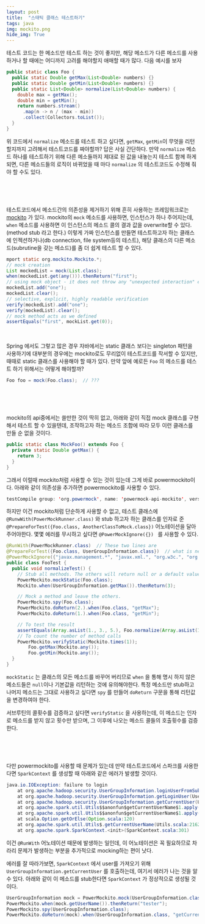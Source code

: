```yaml
---
layout: post
title:  "스태틱 클래스 테스트하기"
tags: java
img: mockito.png
hide_img: True
---
```

테스트 코드는 한 메소드만 테스트 하는 것이 좋지만, 해당 메소드가 다른 메소드를 사용하거나 할 때에는 어디까지 고려를 해야할지 애매할 때가 많다. 다음 예시를 보자

```java
public static class Foo {
  public static Double getMax(List<Double> numbers) {}
  public static Double getMin(List<Double> numbers) {}
  public static List<Double> normalize(List<Double> numbers) {
    double max = getMax();
    double min = getMin();
    return numbers.stream()
      .map(n -> n / (max - min))
      .collect(Collectors.toList());
  }
}
```

위 코드에서 `normalize` 메소드를 테스트 하고 싶다면, `getMax`, `getMin`이 무엇을 리턴할지까지 고려해서 테스트코드를 짜야할까? 답은 사실 간단하다. 만약 `normalize` 메소드 하나를 테스트하기 위해 다른 메소들까지 제대로 된 값을 내놓는지 테스트 함께 하게 되면, 다른 메소드들의 로직이 바뀌었을 때 마다 `normalize` 의 테스트코드도 수정해 줘야 할 수도 있다.

<br/>

<br/>

<br/>

테스트코드에서 메소드간의 의존성을 제거하기 위해 흔히 사용하는 프레임워크로는 [mockito](https://site.mockito.org/) 가 있다. mockito의 `mock` 메소드를 사용하면, 인스턴스가 하나 주어지는데, `when` 메소드를 사용하면 이 인스턴스의 메소드 콜의 결과 값을 overwrite할 수 있다.(method stub 라고 한다.) 이렇게 가짜 인스턴스를 만들면 테스트하고자 하는 클래스에 인젝션하거나(db connection, file system등의 테스트), 해당 클래스의 다른 메소드(subrutine을 갖는 메소드)를 좀 더 쉽게 테스트 할 수 있다.

```java
mport static org.mockito.Mockito.*;
// mock creation
List mockedList = mock(List.class);
when(mockedList.get(any())).thenReturn("first");
// using mock object - it does not throw any "unexpected interaction" exception
mockedList.add("one");
mockedList.clear();
// selective, explicit, highly readable verification
verify(mockedList).add("one");
verify(mockedList).clear();
// mock method acts as we defined
assertEquals("first", mockList.get(0));
```

<br/>

Spring 에서도 그렇고 많은 경우 자바에서는 static 클래스 보다는 singleton 패턴을 사용하기에 대부분의 경우에는 mockito로도 무리없이 테스트코드를 작서할 수 있지만, 때때로 static 클래스를 사용해야 할 때가 있다. 만약 앞에 예로든 `Foo` 의 메소드를 테스트 하기 위해서는 어떻게 해야할까?

```java
Foo foo = mock(Foo.class);  // ???
```

<br/>

<br/>

<br/>

mockito의 api중에서는 쓸만한 것이 딱히 없고, 아래와 같이 직접 mock 클래스를 구현해서 테스트 할 수 있을텐데, 조작하고자 하는 메소드 조합에 따라 모두 이런 클래스를 만들 순 없을 것이다.

```java
public static class MockFoo() extends Foo {
  private static Double getMax() {
    return 3;
  }
}
```



그래서 이럴때 mockito처럼 사용할 수 있는 것이 있는데 그게 바로 powermockito이다. 아래와 같이 의존성을 추가하면 powermockito를 사용할 수 있다.

```java
testCompile group: 'org.powermock', name: 'powermock-api-mockito', version: '1.7.3'
```



하지만 이건 mockito처럼 단순하게 사용할 수 없고, 테스트 클래스에 `@RunwWith(PowerMockRunner.class)` 와 stub 하고자 하는 클래스를 인자로 준 `@PrepareForTest({Foo.class, AnotherClassToMock.class})` 어노테이션을 달아주어야한다. 몇몇 에러를 무시하고 싶다면 `@PowerMockIgnore({}) ` 를 사용할 수 있다.

```java
@RunWith(PowerMockRunner.class)  // These two lines are
@PrepareForTest({Foo.class, UserGroupInformation.class})  // what is necessary
@PowerMockIgnore({"javax.management.*", "javax.xml.", "org.w3c.", "org.apache.apache._", "com.sun.*"})  // This isn't. This is to ignore some errors
public class FooTest {
  public void normalizeTest() {
  	// Stub all methods. The others will return null or a default value.
    PowerMockito.mockStatic(Foo.class);
    Mockito.when(UserGroupInformation.getMax()).thenReturn(3);

    // Mock a method and leave the others.
    PowerMockito.spy(Foo.class);
    PowerMockito.doReturn(2.).when(Foo.class, "getMax");
    PowerMockito.doReturn(1.).when(Foo.class, "getMin");

    // To test the result
    assertEquals(Array.asList(1., 3., 5.), Foo.normalize(Array.asList(1., 3., 5.)));
    // To count the number of method calls
    PowerMockito.verifyStatic(Mockito.times(1));
		Foo.getMax(Mockito.any());
		Foo.getMin(Mockito.any());
  }
}
```

`mockStatic` 는 클래스의 모든 메소드를 바꾸어 버리므로 `when` 을 통해 명시 하지 않은 메소드들은 `null`이나 기본값을 리턴하는 것에 유의해야한다. 특정 메소드만 stub하고 나머지 메소드는 그대로 사용하고 싶다면 `spy` 를 만들어 `doReturn` 구문을 통해 리턴값을 변경하여야 한다.

서브루틴의 콜횟수를 검증하고 싶다면 `verifyStatic` 을 사용하는데, 이 메소드는 인자로 메소드를 받지 않고 횟수만 받으며, 그 이후에 나오는 메소드 콜들의 호출휫수를 검증한다.

<br/>

<br/>

<br/>

다만 powermockito를 사용할 때 문제가 있는데 만약 테스트코드에서 스파크를 사용한다면 `SparkContext` 를 생성할 때 아래와 같은 에러가 발생할 것이다.

```java
java.io.IOException: failure to login
    at org.apache.hadoop.security.UserGroupInformation.loginUserFromSubject(UserGroupInformation.java:796)
    at org.apache.hadoop.security.UserGroupInformation.getLoginUser(UserGroupInformation.java:748)
    at org.apache.hadoop.security.UserGroupInformation.getCurrentUser(UserGroupInformation.java:621)
    at org.apache.spark.util.Utils$$anonfun$getCurrentUserName$1.apply(Utils.scala:2162)
    at org.apache.spark.util.Utils$$anonfun$getCurrentUserName$1.apply(Utils.scala:2162)
    at scala.Option.getOrElse(Option.scala:120)
    at org.apache.spark.util.Utils$.getCurrentUserName(Utils.scala:2162)
    at org.apache.spark.SparkContext.<init>(SparkContext.scala:301)
```

이건 `@RunWith` 어노테이션 때문에 발생하는 일인데, 이 어노테이션은 꼭 필요하므로 차라리 문제가 발생하는 부분을 추가적으로 mocking하는 편이 낫다.

에러를 잘 따라가보면, `SparkContext` 에서 user를 가져오기 위해 `UserGroupInformation.getCurrentUser` 를 호출하는데, 여기서 에러가 나는 것을 알 수 있다. 아래와 같이 이 메소드를 stub한다면 `SparkContext` 가 정상적으로 생성될 것이다.

```java
UserGroupInformation mock = PowerMockito.mock(UserGroupInformation.class);
PowerMockito.when(mock.getUserName()).thenReturn("tester");
PowerMockito.spy(UserGroupInformation.class);
PowerMockito.doReturn(mock).when(UserGroupInformation.class, "getCurrentUser");
```

